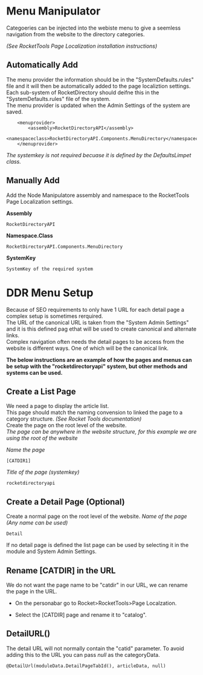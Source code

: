 # Menu Manipulator

Categoeries can be injected into the webiste menu to give a seemless navigation from the website to the directory categories.  

*(See RocketTools Page Localization installation instructions)*

## Automatically Add
The menu provider the information should be in the "SystemDefaults.rules" file and it will then be automatically added to the page localiztion settings.  
Each sub-system of RocketDirectory should deifne this in the "SystemDefaults.rules" file of the system.  
The menu provider is updated when the Admin Settings of the system are saved.

```
	<menuprovider>
		<assembly>RocketDirectoryAPI</assembly>
		<namespaceclass>RocketDirectoryAPI.Components.MenuDirectory</namespaceclass>
	</menuprovider>
```
*The systemkey is not required becuase it is defined by the DefaultsLimpet class.*


## Manually Add
Add the Node Manipulatore assembly and namespace to the RocketTools Page Localization settings.  

**Assembly**
```
RocketDirectoryAPI
```
**Namespace.Class**
```
RocketDirectoryAPI.Components.MenuDirectory
```
**SystemKey**
```
SystemKey of the required system
```

# DDR Menu Setup
Because of SEO requirements to only have 1 URL for each detail page a complex setup is sometimes rerquired.  
The URL of the canonical URL is taken from the "System Admin Settings" and it is this defined pag ethat will be used to create canonical and alternate links.  
Complex navigation often needs the detail pages to be access from the website is different ways.  One of which will be the canonical link.  

**The below instructions are an example of how the pages and menus can be setup with the "rocketdirectoryapi" system, but other methods and systems can be used.**  

## Create a List Page
We need a page to display the article list.  
This page should match the naming convension to linked the page to a category structure.  *(See Rocket Tools documentation)*  
Create the page on the root level of the website.  
*The page can be anywhere in the website structure, for this example we are using the root of the website*  

*Name the page*
```
[CATDIR1]
```
*Title of the page  (systemkey)*  
```
rocketdirectoryapi
```
## Create a Detail Page (Optional)
Create a normal page on the root level of the website.
*Name of the page (Any name can be used)*
```
Detail
```
If no detail page is defined the list page can be used by selecting it in the module and System Admin Settings.

## Rename [CATDIR] in the URL

We do not want the page name to be "catdir" in our URL, we can rename the page in the URL.  

 - On the personabar go to Rocket>RocketTools>Page Localzation.
 
 - Select the [CATDIR] page and rename it to "catalog".

## DetailURL()

The detail URL will not normally contain the "catid" parameter.  To avoid adding this to the URL you can pass *null* as the categoryData.
```
@DetailUrl(moduleData.DetailPageTabId(), articleData, null)
```

 